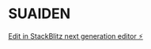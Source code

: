 # SUAIDEN

[Edit in StackBlitz next generation editor ⚡️](https://stackblitz.com/~/github.com/guireiscs/SUAIDEN)